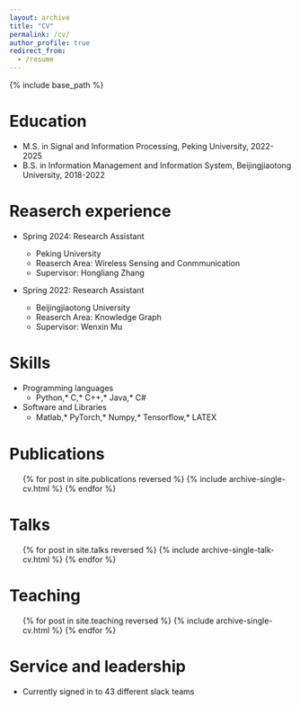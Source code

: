 ```yaml
---
layout: archive
title: "CV"
permalink: /cv/
author_profile: true
redirect_from:
  - /resume
---
```


{% include base_path %}

Education
======
* M.S. in Signal and Information Processing, Peking University, 2022-2025
* B.S. in Information Management and Information System, Beijingjiaotong University, 2018-2022

Reaserch experience
======
* Spring 2024: Research Assistant
  * Peking University
  * Reaserch Area: Wireless Sensing and Conmmunication
  * Supervisor: Hongliang Zhang

* Spring 2022: Research Assistant
  * Beijingjiaotong University
  * Reaserch Area: Knowledge Graph
  * Supervisor: Wenxin Mu
  
Skills
======
* Programming languages
  * Python,* C,* C++,* Java,* C#
* Software and Libraries 
  * Matlab,* PyTorch,* Numpy,* Tensorﬂow,* LATEX


Publications
======
  <ul>{% for post in site.publications reversed %}
    {% include archive-single-cv.html %}
  {% endfor %}</ul>
  
Talks
======
  <ul>{% for post in site.talks reversed %}
    {% include archive-single-talk-cv.html  %}
  {% endfor %}</ul>
  
Teaching
======
  <ul>{% for post in site.teaching reversed %}
    {% include archive-single-cv.html %}
  {% endfor %}</ul>
  
Service and leadership
======
* Currently signed in to 43 different slack teams
